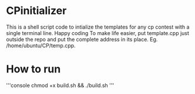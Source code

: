 # CPinitializer
This is a shell script code to intialize the templates for any cp contest with a single terminal line. Happy coding
To make life easier, put template.cpp just outside the repo and put the complete address in its place. Eg. /home/ubuntu/CP/temp.cpp.

# How to run
'''console
chmod +x build.sh && ./build.sh
'''
